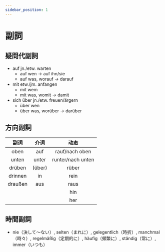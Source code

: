 ```yaml
---
sidebar_position: 1
---
```


# 副詞

## 疑問代副詞

* auf jn./etw. warten
  * auf wen -> auf ihn/sie
  * auf was, worauf -> darauf
* mit etw./jm. anfangen
  * mit wem
  * mit was, womit -> damit
* sich über jn./etw. freuen/ärgern
  * über wen
  * über was, worüber -> darüber

## 方向副詞

|  副词   |  介词  |       动态        |
| :-----: | :----: | :---------------: |
|  oben   |  auf   |  rauf/nach oben   |
|  unten  | unter  | runter/nach unten |
| drüben  | (über) |       rüber       |
| drinnen |   in   |       rein        |
| draußen |  aus   |       raus        |
|         |        |        hin        |
|         |        |        her        |

## 時間副詞

* nie（決して～ない）, selten（まれに）, gelegentlich（時折）, manchmal（時々）, regelmäßig（定期的に）, häufig（頻繁に）, ständig（常に）, immer（いつも）